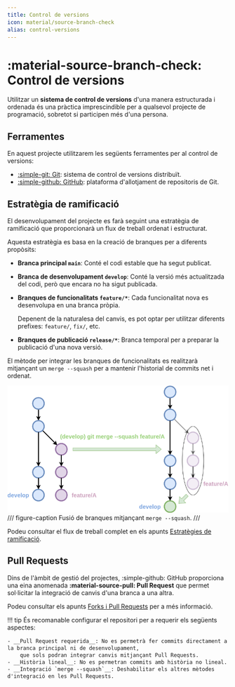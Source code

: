 ```yaml
---
title: Control de versions
icon: material/source-branch-check
alias: control-versions
---
```


# :material-source-branch-check: Control de versions
Utilitzar un __sistema de control de versions__ d'una manera estructurada i ordenada
és una pràctica imprescindible per a qualsevol projecte de programació,
sobretot si participen més d'una persona.


## Ferramentes
En aquest projecte utilitzarem les següents ferramentes per al control de versions:

- [:simple-git: Git][git]: sistema de control de versions distribuït.
- [:simple-github: GitHub][github]: plataforma d'allotjament de repositoris de Git.

[git]: https://git-scm.com/
[github]: https://github.com/


## Estratègia de ramificació
El desenvolupament del projecte es farà seguint una estratègia de ramificació
que proporcionarà un flux de treball ordenat i estructurat.

Aquesta estratègia es basa en la creació de branques per a diferents propòsits:

- __Branca principal `main`__: Conté el codi estable que ha segut publicat.
- __Branca de desenvolupament `develop`__: Conté la versió més actualitzada del codi,
    però que encara no ha sigut publicada.
- __Branques de funcionalitats `feature/*`__: Cada funcionalitat nova es desenvolupa en una branca pròpia.

    Depenent de la naturalesa del canvis, es pot optar per utilitzar diferents prefixes: `feature/`, `fix/`, etc.

- __Branques de publicació `release/*`__: Branca temporal per a preparar la publicació d'una nova versió.

[estrategies-ramificacio]: https://joapuiib.github.io/curs-git/apunts/05_estrategies/01_estrategies_ramificacio/

El mètode per integrar les branques de funcionalitats es realitzarà mitjançant
un `merge --squash` per a mantenir l'historial de commits net i ordenat.

![Fusió de branques en un sol commit](./img/merge_squash.png)
/// figure-caption
Fusió de branques mitjançant `merge --squash`.
///

Podeu consultar el flux de treball complet en els apunts [Estratègies de ramificació][estrategies-ramificacio].


## Pull Requests
Dins de l'àmbit de gestió del projectes, :simple-github: GitHub proporciona una eina
anomenada __:material-source-pull: Pull Request__ que permet sol·licitar la integració de canvis d'una branca
a una altra.

Podeu consultar els apunts [Forks i Pull Requests][forks-pull-requests] per a més informació.

[forks-pull-requests]: https://joapuiib.github.io/curs-git/apunts/06_projectes/02_forks/#pull-requests

!!! tip
    És recomanable configurar el repositori per a requerir els següents aspectes:

    - __Pull Request requerida__: No es permetrà fer commits directament a la branca principal ni de desenvolupament,
        que sols podran integrar canvis mitjançant Pull Requests.
    - __Història lineal__: No es permetran commits amb història no lineal.
    - __Integració `merge --squash`__: Deshabilitar els altres mètodes d'integració en les Pull Requests.

